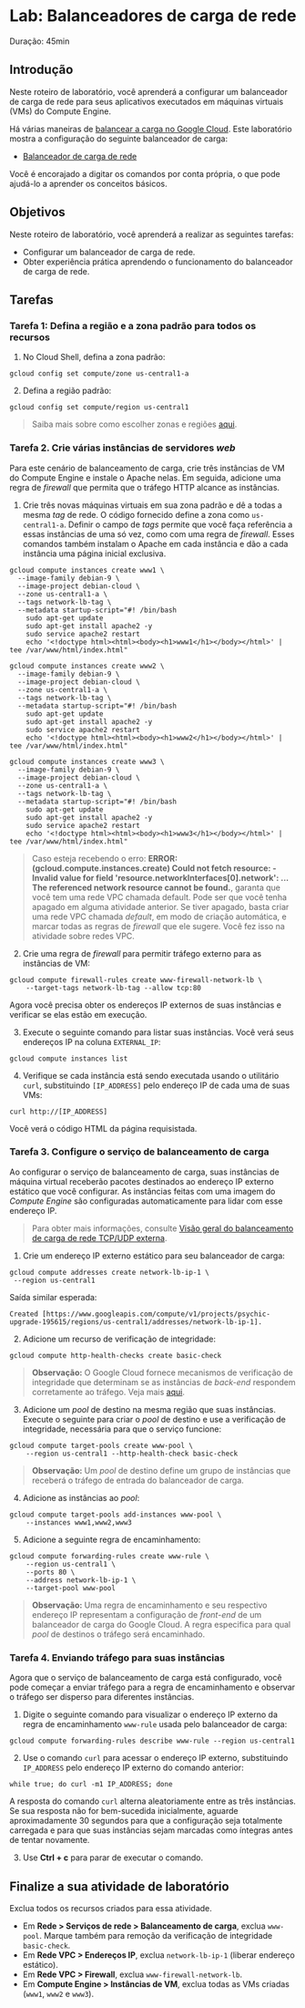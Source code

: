 # Lab: Balanceadores de carga de rede

Duração: 45min

## Introdução

Neste roteiro de laboratório, você aprenderá a configurar um balanceador de carga de rede para seus aplicativos executados em máquinas virtuais (VMs) do Compute Engine.

Há várias maneiras de [balancear a carga no Google Cloud](https://cloud.google.com/load-balancing/docs/load-balancing-overview#a_closer_look_at_cloud_load_balancers). Este laboratório mostra a configuração do seguinte balanceador de carga:

- [Balanceador de carga de rede](https://cloud.google.com/compute/docs/load-balancing/network/)

Você é encorajado a digitar os comandos por conta própria, o que pode ajudá-lo a aprender os conceitos básicos. 

## Objetivos

Neste roteiro de laboratório, você aprenderá a realizar as seguintes tarefas:

- Configurar um balanceador de carga de rede.
- Obter experiência prática aprendendo o funcionamento do balanceador de carga de rede.

## Tarefas

### **Tarefa 1:** Defina a região e a zona padrão para todos os recursos

1. No Cloud Shell, defina a zona padrão:

```
gcloud config set compute/zone us-central1-a
```

2. Defina a região padrão:

```
gcloud config set compute/region us-central1
```

> Saiba mais sobre como escolher zonas e regiões [aqui](https://cloud.google.com/compute/docs/zones).

### **Tarefa 2.** Crie várias instâncias de servidores *web*

Para este cenário de balanceamento de carga, crie três instâncias de VM do Compute Engine e instale o Apache nelas. Em seguida, adicione uma regra de *firewall* que permita que o tráfego HTTP alcance as instâncias.

1. Crie três novas máquinas virtuais em sua zona padrão e dê a todas a mesma *tag* de rede. O código fornecido define a zona como `us-central1-a`. Definir o campo de *tags* permite que você faça referência a essas instâncias de uma só vez, como com uma regra de *firewall*. Esses comandos também instalam o Apache em cada instância e dão a cada instância uma página inicial exclusiva.

```
gcloud compute instances create www1 \
  --image-family debian-9 \
  --image-project debian-cloud \
  --zone us-central1-a \
  --tags network-lb-tag \
  --metadata startup-script="#! /bin/bash
    sudo apt-get update
    sudo apt-get install apache2 -y
    sudo service apache2 restart
    echo '<!doctype html><html><body><h1>www1</h1></body></html>' | tee /var/www/html/index.html"
```

```
gcloud compute instances create www2 \
  --image-family debian-9 \
  --image-project debian-cloud \
  --zone us-central1-a \
  --tags network-lb-tag \
  --metadata startup-script="#! /bin/bash
    sudo apt-get update
    sudo apt-get install apache2 -y
    sudo service apache2 restart
    echo '<!doctype html><html><body><h1>www2</h1></body></html>' | tee /var/www/html/index.html"
```

```
gcloud compute instances create www3 \
  --image-family debian-9 \
  --image-project debian-cloud \
  --zone us-central1-a \
  --tags network-lb-tag \
  --metadata startup-script="#! /bin/bash
    sudo apt-get update
    sudo apt-get install apache2 -y
    sudo service apache2 restart
    echo '<!doctype html><html><body><h1>www3</h1></body></html>' | tee /var/www/html/index.html"
```

> Caso esteja recebendo o erro: **ERROR: (gcloud.compute.instances.create) Could not fetch resource: - Invalid value for field 'resource.networkInterfaces[0].network': ... The referenced network resource cannot be found.**, garanta que você tem uma rede VPC chamada default. Pode ser que você tenha apagado em alguma atividade anterior. Se tiver apagado, basta criar uma rede VPC chamada *default*, em modo de criação automática, e marcar todas as regras de *firewall* que ele sugere. Você fez isso na atividade sobre redes VPC.

2. Crie uma regra de *firewall* para permitir tráfego externo para as instâncias de VM:

```
gcloud compute firewall-rules create www-firewall-network-lb \
    --target-tags network-lb-tag --allow tcp:80
```

Agora você precisa obter os endereços IP externos de suas instâncias e verificar se elas estão em execução.

3. Execute o seguinte comando para listar suas instâncias. Você verá seus endereços IP na coluna `EXTERNAL_IP`:

```
gcloud compute instances list
```

4. Verifique se cada instância está sendo executada usando o utilitário `curl`, substituindo `[IP_ADDRESS]` pelo endereço IP de cada uma de suas VMs:

```
curl http://[IP_ADDRESS]
```

Você verá o código HTML da página requisistada.

### **Tarefa 3.** Configure o serviço de balanceamento de carga

Ao configurar o serviço de balanceamento de carga, suas instâncias de máquina virtual receberão pacotes destinados ao endereço IP externo estático que você configurar. As instâncias feitas com uma imagem do *Compute Engine* são configuradas automaticamente para lidar com esse endereço IP.

> Para obter mais informações, consulte [Visão geral do balanceamento de carga de rede TCP/UDP externa](https://cloud.google.com/compute/docs/load-balancing/network/).

1. Crie um endereço IP externo estático para seu balanceador de carga:

```
gcloud compute addresses create network-lb-ip-1 \
 --region us-central1
```

Saída similar esperada:

```
Created [https://www.googleapis.com/compute/v1/projects/psychic-upgrade-195615/regions/us-central1/addresses/network-lb-ip-1].
```

2. Adicione um recurso de verificação de integridade:

```
gcloud compute http-health-checks create basic-check
```

> **Observação:** O Google Cloud fornece mecanismos de verificação de integridade que determinam se as instâncias de *back-end* respondem corretamente ao tráfego. Veja mais [aqui](https://cloud.google.com/load-balancing/docs/health-checks?hl=pt_br).

3. Adicione um *pool* de destino na mesma região que suas instâncias. Execute o seguinte para criar o *pool* de destino e use a verificação de integridade, necessária para que o serviço funcione:

```
gcloud compute target-pools create www-pool \
    --region us-central1 --http-health-check basic-check
```

> **Observação:** Um *pool* de destino define um grupo de instâncias que receberá o tráfego de entrada do balanceador de carga.

4. Adicione as instâncias ao *pool*:

```
gcloud compute target-pools add-instances www-pool \
    --instances www1,www2,www3
```

5. Adicione a seguinte regra de encaminhamento:

```
gcloud compute forwarding-rules create www-rule \
    --region us-central1 \
    --ports 80 \
    --address network-lb-ip-1 \
    --target-pool www-pool
```

> **Observação:** Uma regra de encaminhamento e seu respectivo endereço IP representam a configuração de *front-end* de um balanceador de carga do Google Cloud. A regra especifica para qual *pool* de destinos o tráfego será encaminhado.

### **Tarefa 4.** Enviando tráfego para suas instâncias

Agora que o serviço de balanceamento de carga está configurado, você pode começar a enviar tráfego para a regra de encaminhamento e observar o tráfego ser disperso para diferentes instâncias.

1. Digite o seguinte comando para visualizar o endereço IP externo da regra de encaminhamento `www-rule` usada pelo balanceador de carga:

```
gcloud compute forwarding-rules describe www-rule --region us-central1
```

2. Use o comando `curl` para acessar o endereço IP externo, substituindo `IP_ADDRESS` pelo endereço IP externo do comando anterior:

```
while true; do curl -m1 IP_ADDRESS; done
```

A resposta do comando `curl` alterna aleatoriamente entre as três instâncias. Se sua resposta não for bem-sucedida inicialmente, aguarde aproximadamente 30 segundos para que a configuração seja totalmente carregada e para que suas instâncias sejam marcadas como íntegras antes de tentar novamente.

3. Use **Ctrl + c** para parar de executar o comando.

## Finalize a sua atividade de laboratório

Exclua todos os recursos criados para essa atividade.

- Em **Rede > Serviços de rede > Balanceamento de carga**, exclua `www-pool`. Marque também para remoção da verificação de integridade `basic-check`.
- Em **Rede VPC > Endereços IP**, exclua `network-lb-ip-1` (liberar endereço estático).
- Em **Rede VPC > Firewall**, exclua `www-firewall-network-lb`.
- Em **Compute Engine > Instâncias de VM**, exclua todas as VMs criadas (`www1`, `www2` e `www3`).
